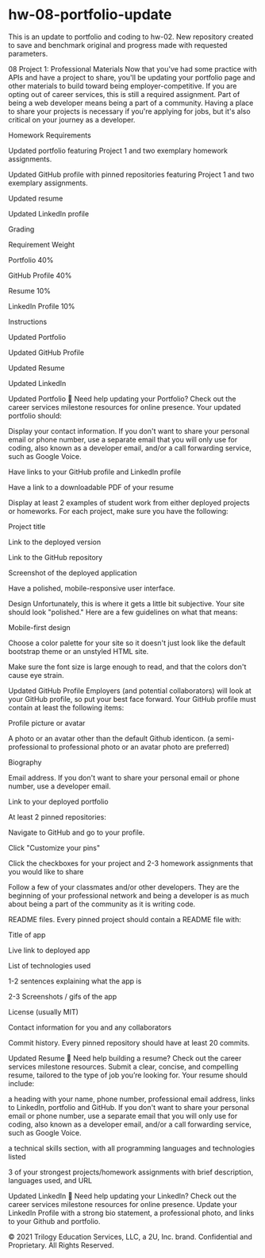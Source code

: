 # hw-08-portfolio-update
This is an update to portfolio and coding to hw-02. New repository created to save and benchmark original and progress made with requested parameters.

08 Project 1: Professional Materials
Now that you've had some practice with APIs and have a project to share, you'll be updating your portfolio page and other materials to build toward being employer-competitive.
If you are opting out of career services, this is still a required assignment. Part of being a web developer means being a part of a community. Having a place to share your projects is necessary if you're applying for jobs, but it's also critical on your journey as a developer.

Homework Requirements


Updated portfolio featuring Project 1 and two exemplary homework assignments.


Updated GitHub profile with pinned repositories featuring Project 1 and two exemplary assignments.


Updated resume


Updated LinkedIn profile



Grading



Requirement
Weight




Portfolio
40%


GitHub Profile
40%


Resume
10%


LinkedIn Profile
10%




Instructions


Updated Portfolio


Updated GitHub Profile


Updated Resume


Updated LinkedIn



Updated Portfolio
💁 Need help updating your Portfolio? Check out the career services milestone resources for online presence.
Your updated portfolio should:


Display your contact information. If you don't want to share your personal email or phone number, use a separate email that you will only use for coding, also known as a developer email, and/or a call forwarding service, such as Google Voice.


Have links to your GitHub profile and LinkedIn profile


Have a link to a downloadable PDF of your resume


Display at least 2 examples of student work from either deployed projects or homeworks. For each project, make sure you have the following:


Project title


Link to the deployed version


Link to the GitHub repository


Screenshot of the deployed application




Have a polished, mobile-responsive user interface.



Design
Unfortunately, this is where it gets a little bit subjective. Your site should look
"polished." Here are a few guidelines on what that means:


Mobile-first design


Choose a color palette for your site so it doesn't just look like the default bootstrap theme or an unstyled HTML site.


Make sure the font size is large enough to read, and that the colors don't cause eye strain.



Updated GitHub Profile
Employers (and potential collaborators) will look at your GitHub profile, so put your best face forward.
Your GitHub profile must contain at least the following items:

Profile picture or avatar


A photo or an avatar other than the default Github identicon. (a semi-professional to professional photo or an avatar photo are preferred)



Biography


Email address. If you don't want to share your personal email or phone number, use a developer email.


Link to your deployed portfolio


At least 2 pinned repositories:


Navigate to GitHub and go to your profile.


Click "Customize your pins"


Click the checkboxes for your project and 2-3 homework assignments that you would like to share




Follow a few of your classmates and/or other developers. They are the beginning of your professional network and being a developer is as much about being a part of the community as it is writing code.


README files. Every pinned project should contain a README file with:


Title of app


Live link to deployed app


List of technologies used


1-2 sentences explaining what the app is


2-3 Screenshots / gifs of the app


License (usually MIT)


Contact information for you and any collaborators




Commit history. Every pinned repository should have at least 20 commits.



Updated Resume
💁 Need help building a resume? Check out the career services milestone resources.
Submit a clear, concise, and compelling resume, tailored to the type of job you’re looking for.
Your resume should include:


a heading with your name, phone number, professional email address, links to LinkedIn, portfolio and GitHub. If you don't want to share your personal email or phone number, use a separate email that you will only use for coding, also known as a developer email, and/or a call forwarding service, such as Google Voice.


a technical skills section, with all programming languages and technologies listed


3 of your strongest projects/homework assignments with brief description, languages used, and URL



Updated LinkedIn
💁 Need help updating your LinkedIn? Check out the career services milestone resources for online presence.
Update your LinkedIn Profile with a strong bio statement, a professional photo, and links to your Github and portfolio.

© 2021 Trilogy Education Services, LLC, a 2U, Inc. brand. Confidential and Proprietary. All Rights Reserved.
